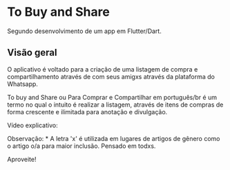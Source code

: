 # To Buy and Share

Segundo desenvolvimento de um app em Flutter/Dart.

## Visão geral

O aplicativo é voltado para a criação de uma listagem de compra e compartilhamento através de com seus amigxs através da plataforma do Whatsapp. 

To buy and Share ou Para Comprar e Compartilhar em português/br é um termo no qual o intuito é realizar a listagem, através de itens de compras de forma crescente e ilimitada para anotação e divulgação.

Vídeo explicativo: 


Observação: * A letra 'x' é utilizada em lugares de artigos de gênero como o artigo o/a para maior inclusão. Pensado em todxs.

Aproveite! 

